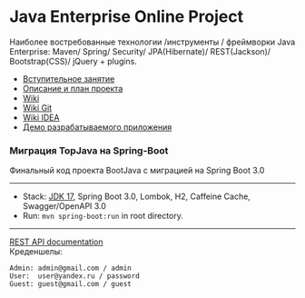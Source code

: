 Java Enterprise Online Project
===============================

Наиболее востребованные технологии /инструменты / фреймворки Java Enterprise:
Maven/ Spring/ Security/ JPA(Hibernate)/ REST(Jackson)/ Bootstrap(CSS)/ jQuery + plugins.

- [Вступительное занятие](https://github.com/JavaOPs/topjava)
- [Описание и план проекта](https://github.com/JavaOPs/topjava/blob/master/description.md)
- [Wiki](https://github.com/JavaOPs/topjava/wiki)
- [Wiki Git](https://github.com/JavaOPs/topjava/wiki/Git)
- [Wiki IDEA](https://github.com/JavaOPs/topjava/wiki/IDEA)
- [Демо разрабатываемого приложения](http://topjava.herokuapp.com/)

### Миграция TopJava на Spring-Boot
Финальный код проекта BootJava с миграцией на Spring Boot 3.0

-------------------------------------------------------------

- Stack: [JDK 17](http://jdk.java.net/17/), Spring Boot 3.0, Lombok, H2, Caffeine Cache, Swagger/OpenAPI 3.0
- Run: `mvn spring-boot:run` in root directory.

-----------------------------------------------------
[REST API documentation](http://localhost:8080/)  
Креденшелы:

```
Admin: admin@gmail.com / admin
User:  user@yandex.ru / password
Guest: guest@gmail.com / guest
```